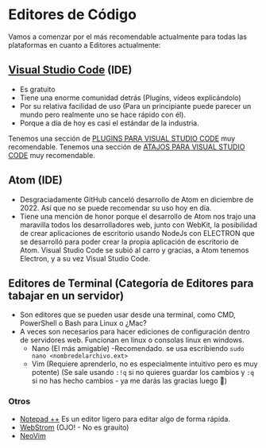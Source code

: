 # Editores de Código

Vamos a comenzar por el más recomendable actualmente para todas las plataformas en cuanto a Editores actualmente:

## [Visual Studio Code](https://code.visualstudio.com/) (IDE)

- Es gratuito
- Tiene una enorme comunidad detrás (Plugins, vídeos explicándolo)
- Por su relativa facilidad de uso (Para un principiante puede parecer un mundo pero realmente uno se hace rápido con él).
- Porque a día de hoy es casi el estándar de la industria.

Tenemos una sección de [PLUGINS PARA VISUAL STUDIO CODE](./visual-studio-code/plugins-visual-studio-code.md) muy recomendable.
Tenemos una sección de [ATAJOS PARA VISUAL STUDIO CODE](./visual-studio-code/atajos-visual-studio-code.md) muy recomendable.

## Atom (IDE)

- Desgraciadamente GitHub canceló desarrollo de Atom en diciembre de 2022. Así que no se puede recomendar su uso hoy en día.
- Tiene una mención de honor porque el desarrollo de Atom nos trajo una maravilla todos los desarrolladores web, junto con WebKit, la posibilidad de crear aplicaciones de escritorio usando NodeJs con ELECTRON que se desarrolló para poder crear la propia aplicación de escritorio de Atom. Visual Studio Code se subió al carro y gracias, a Atom tenemos Electron, y a su vez Visual Studio Code.

## Editores de Terminal (Categoría de Editores para tabajar en un servidor)

- Son editores que se pueden usar desde una terminal, como CMD, PowerShell o Bash para Linux o ¿Mac?
- A veces son necesarios para hacer ediciones de configuración dentro de servidores web. Funcionan en linux o consolas linux en windows.
  - Nano (El más amigable) -Recomendado. se usa escribiendo `sudo nano <nombredelarchivo.ext>`
  - Vim (Requiere aprenderlo, no es especialmente intuitivo pero es muy potente) (Se sale usando `:!q` si no quieres guardar los cambios y `:q` si no has hecho cambios - ya me darás las gracias luego 🤣)

### Otros

- [Notepad ++](https://notepad-plus-plus.org/) Es un editor ligero para editar algo de forma rápida.
- [WebStrom](https://www.jetbrains.com/webstorm/) (OJO! - No es grauito)
- [NeoVim](https://neovim.io/)
